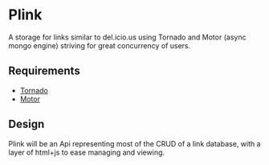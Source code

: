 Plink
=====

A storage for links similar to del.icio.us using Tornado and Motor (async mongo engine) striving for great concurrency of users.

Requirements
------------

* [Tornado](http://tornadoweb.org)
* [Motor](https://github.com/mongodb/motor/)


Design
------

Plink will be an Api representing most of the CRUD of a link database, with a layer of html+js to ease managing and viewing.
